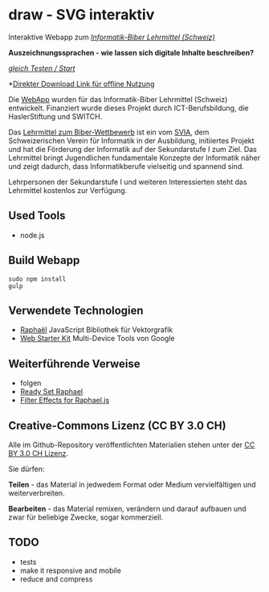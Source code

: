 draw - SVG interaktiv
=====================

Interaktive Webapp zum  *[Informatik-Biber Lehrmittel (Schweiz)](http://informatik-biber.ch/lehrmittel/)*

**Auszeichnungssprachen - wie lassen sich digitale Inhalte beschreiben?**

*[gleich Testen / Start](http://mgje.github.io/draw/)*

*[Direkter Download Link für offline Nutzung](https://github.com/mgje/draw/archive/gh-pages.zip)

Die [WebApp](http://mgje.github.io/draw/) wurden für das Informatik-Biber Lehrmittel (Schweiz)
entwickelt. Finanziert wurde dieses Projekt durch ICT-Berufsbildung, die HaslerStiftung und SWITCH.

Das [Lehrmittel zum Biber-Wettbewerb](http://informatik-biber.ch/lehrmittel/) ist ein vom [SVIA](http://svia-ssie-ssii.ch/), dem Schweizerischen Verein für Informatik in der Ausbildung, initiiertes Projekt und hat die Förderung der Informatik auf der Sekundarstufe I zum Ziel.
Das Lehrmittel bringt Jugendlichen fundamentale Konzepte der Informatik näher und zeigt dadurch, dass Informatikberufe vielseitig und spannend sind. 


Lehrpersonen der Sekundarstufe I und weiteren Interessierten steht das Lehrmittel kostenlos zur Verfügung.

## Used Tools
- node.js


## Build  Webapp

```
sudo npm install
gulp
```

## Verwendete Technologien

- [Raphaël](http://raphaeljs.com/) JavaScript Bibliothek für Vektorgrafik
- [Web Starter Kit](https://developers.google.com/web/fundamentals/tools/) Multi-Device Tools von Google


## Weiterführende Verweise


- folgen
- [Ready Set Raphael](http://www.readysetraphael.com/)
- [Filter Effects for Raphael.js](http://chrismichaelscott.github.io/fraphael/)

## Creative-Commons Lizenz (CC BY 3.0 CH)

Alle im Github-Repository veröffentlichten Materialien stehen unter der [CC BY 3.0 CH Lizenz](http://creativecommons.org/licenses/by/3.0/ch/).

Sie dürfen:

**Teilen** - das Material in jedwedem Format oder Medium vervielfältigen und weiterverbreiten.

**Bearbeiten** - das Material remixen, verändern und darauf aufbauen und zwar für beliebige Zwecke, sogar kommerziell.

## TODO
- tests
- make it responsive and mobile
- reduce and compress






